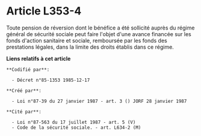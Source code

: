 # Article L353-4

Toute pension de réversion dont le bénéfice a été sollicité auprès du régime général de sécurité sociale peut faire l'objet
d'une avance financée sur les fonds d'action sanitaire et sociale, remboursée par les fonds des prestations légales, dans la
limite des droits établis dans ce régime.

**Liens relatifs à cet article**

	**Codifié par**:

	  - Décret n°85-1353 1985-12-17

	**Créé par**:

	  - Loi n°87-39 du 27 janvier 1987 - art. 3 () JORF 28 janvier 1987

	**Cité par**:

	  - Loi n°87-563 du 17 juillet 1987 - art. 5 (V)
	  - Code de la sécurité sociale. - art. L634-2 (M)
